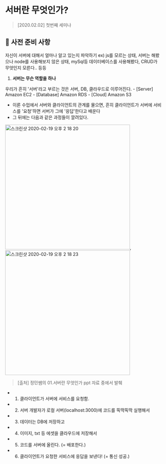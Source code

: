 # 서버란 무엇인가?
> [2020.02.02] 첫번째 세미나


## 📌 사전 준비 사항

자신이 서버에 대해서 얼마나 알고 있는지 파악하기
ex) js를 모르는 상태, 서버는 해봤으나 node를 사용해보지 않은 상태, mySql등 데이터베이스를 사용해봤다, CRUD가 무엇인지 모른다.. 등등


1. **서버는 무슨 역할을 하나**
  
  우리가 흔히 '서버'라고 부르는 것은 서버, DB, 클라우드로 이루어진다.
    - [Server] Amazon EC2
    - [Database] Amazon RDS
    - [Cloud] Amazon S3
    
  - 이론 수업에서 서버와 클라이언트의 관계를 물으면, 흔히 클라이언트가 서버에 서비스를 '요청'하면 서버가 그에 '응답'한다고 배운다
  - 그 뒤에는 다음과 같은 과정들이 깔려있다.
  
  <img width="400" alt="스크린샷 2020-02-19 오후 2 18 20" src="https://user-images.githubusercontent.com/44978839/74804253-0a4cfd80-5323-11ea-8343-75f4f3415249.png">, <img width="400" alt="스크린샷 2020-02-19 오후 2 18 23" src="https://user-images.githubusercontent.com/44978839/74804289-1c2ea080-5323-11ea-8ca0-267af7ab196b.png">
  > [출처] 정민쌤의 01.서버란 무엇인가 ppt 자료 중에서 발췌

  * 1. 클라이언트가 서버에 서비스를 요청함.
  * 2. 서버 개발자가 로컬 서버(localhost:3000)에 코드를 뚝딱뚝딱 실행해서
  * 3. 데이터는 DB에 저장하고
  * 4. 이미지, txt 등 에셋을 클라우드에 저장해서
  * 5. 코드를 서버에 올린다. (= 배포한다.)
  * 6. 클라이언트가 요청한 서비스에 응답을 보낸다! (= 통신 성공.)
  
